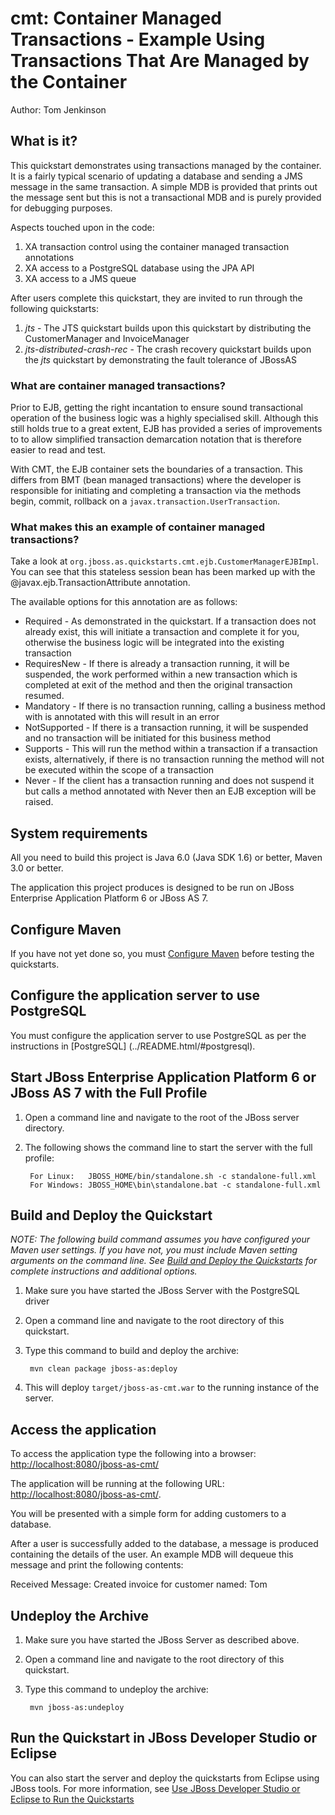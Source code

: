 cmt: Container Managed Transactions - Example Using Transactions That Are Managed by the Container 
==================================================================================================
Author: Tom Jenkinson

## What is it?

This quickstart demonstrates using transactions managed by the container. It is a fairly typical scenario of updating a database and sending a JMS message in the same transaction. A simple MDB is provided that prints out the message sent but this is not a transactional MDB and is purely provided for debugging purposes.

Aspects touched upon in the code:

1. XA transaction control using the container managed transaction annotations
2. XA access to a PostgreSQL database using the JPA API
3. XA access to a JMS queue

After users complete this quickstart, they are invited to run through the following quickstarts:

1. _jts_ - The JTS quickstart builds upon this quickstart by distributing the CustomerManager and InvoiceManager
2. _jts-distributed-crash-rec_ - The crash recovery quickstart builds upon the _jts_ quickstart by demonstrating the fault tolerance of JBossAS

### What are container managed transactions?

Prior to EJB, getting the right incantation to ensure sound transactional operation of the business logic was a highly specialised skill. Although this still holds true to a great extent, EJB has provided a series of improvements to to allow simplified transaction demarcation notation that is therefore easier to read and test. 

With CMT, the EJB container sets the boundaries of a transaction. This differs from BMT (bean managed transactions) where the developer is responsible for initiating and completing a transaction via the methods begin, commit, rollback on a <code>javax.transaction.UserTransaction</code>.

### What makes this an example of container managed transactions?

Take a look at <code>org.jboss.as.quickstarts.cmt.ejb.CustomerManagerEJBImpl</code>. You can see that this stateless session bean has been marked up with the @javax.ejb.TransactionAttribute annotation.

The available options for this annotation are as follows:

* Required - As demonstrated in the quickstart. If a transaction does not already exist, this will initiate a transaction and complete it for you, otherwise the business logic will be integrated into the existing transaction
* RequiresNew - If there is already a transaction running, it will be suspended, the work performed within a new transaction which is completed at exit of the method and then the original transaction resumed. 
* Mandatory - If there is no transaction running, calling a business method with is annotated with this will result in an error
* NotSupported - If there is a transaction running, it will be suspended and no transaction will be initiated for this business method
* Supports - This will run the method within a transaction if a transaction exists, alternatively, if there is no transaction running the method will not be executed within the scope of a transaction 
* Never - If the client has a transaction running and does not suspend it but calls a method annotated with Never then an EJB exception will be raised.


System requirements
-------------------

All you need to build this project is Java 6.0 (Java SDK 1.6) or better, Maven 3.0 or better.

The application this project produces is designed to be run on JBoss Enterprise Application Platform 6 or JBoss AS 7. 

 
Configure Maven
---------------

If you have not yet done so, you must [Configure Maven](../README.html/#mavenconfiguration) before testing the quickstarts.


Configure the application server to use PostgreSQL
--------------------------------------------------

You must configure the application server to use PostgreSQL as per the instructions in [PostgreSQL] (../README.html/#postgresql).


Start JBoss Enterprise Application Platform 6 or JBoss AS 7 with the Full Profile
---------------

1. Open a command line and navigate to the root of the JBoss server directory.
2. The following shows the command line to start the server with the full profile:

        For Linux:   JBOSS_HOME/bin/standalone.sh -c standalone-full.xml
        For Windows: JBOSS_HOME\bin\standalone.bat -c standalone-full.xml
 

Build and Deploy the Quickstart
-------------------------

_NOTE: The following build command assumes you have configured your Maven user settings. If you have not, you must include Maven setting arguments on the command line. See [Build and Deploy the Quickstarts](../README.html/#buildanddeploy) for complete instructions and additional options._


1. Make sure you have started the JBoss Server with the PostgreSQL driver
2. Open a command line and navigate to the root directory of this quickstart.
3. Type this command to build and deploy the archive:

        mvn clean package jboss-as:deploy

4. This will deploy `target/jboss-as-cmt.war` to the running instance of the server.

Access the application 
---------------------
To access the application type the following into a browser: <http://localhost:8080/jboss-as-cmt/>

The application will be running at the following URL: <http://localhost:8080/jboss-as-cmt/>.

You will be presented with a simple form for adding customers to a database.

After a user is successfully added to the database, a message is produced containing the details of the user. An example MDB will dequeue this message and print the following contents:
	
   Received Message: Created invoice for customer named:  Tom


Undeploy the Archive
--------------------

1. Make sure you have started the JBoss Server as described above.
2. Open a command line and navigate to the root directory of this quickstart.
3. Type this command to undeploy the archive:

        mvn jboss-as:undeploy


Run the Quickstart in JBoss Developer Studio or Eclipse
-------------------------------------
You can also start the server and deploy the quickstarts from Eclipse using JBoss tools. For more information, see [Use JBoss Developer Studio or Eclipse to Run the Quickstarts](../README.html/#useeclipse) 
